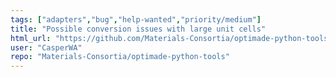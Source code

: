 ```yaml
---
tags: ["adapters","bug","help-wanted","priority/medium"]
title: "Possible conversion issues with large unit cells"
html_url: "https://github.com/Materials-Consortia/optimade-python-tools/issues/767"
user: "CasperWA"
repo: "Materials-Consortia/optimade-python-tools"
---
```


